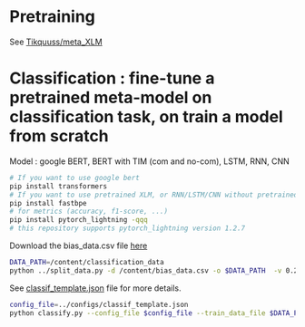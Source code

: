 # Pretraining

See [Tikquuss/meta_XLM](https://github.com/Tikquuss/meta_XLM)

# Classification : fine-tune a pretrained meta-model on classification task, on train a model from scratch

Model : google BERT, BERT with TIM (com and no-com), LSTM, RNN, CNN

```bash
# If you want to use google bert
pip install transformers
# If you want to use pretrained XLM, or RNN/LSTM/CNN without pretrained word embedding (charngram, fasttext, glove) or with pretrained word embedding, but will going to fine-tune on your data
pip install fastbpe
# for metrics (accuracy, f1-score, ...)
pip install pytorch_lightning -qqq
# this repository supports pytorch_lightning version 1.2.7
```

Download the bias_data.csv file [here](https://drive.google.com/file/d/1S6R6ckjNe7TDTwela2o-y3Fabl8lcq0H/view?usp=sharing)

```bash
DATA_PATH=/content/classification_data
python ../split_data.py -d /content/bias_data.csv -o $DATA_PATH  -v 0.2 -r 0 -t classification
```

See [classif_template.json](configs/classif_template.json) file for more details.
```bash
config_file=../configs/classif_template.json
python classify.py --config_file $config_file --train_data_file $DATA_PATH/bias_data_train.csv  --val_data_file $DATA_PATH/bias_data_val.csv
```
